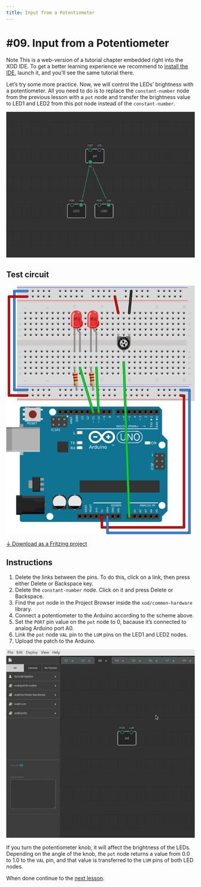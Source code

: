 ```yaml
---
title: Input from a Potentiometer
---
```


# #09. Input from a Potentiometer

<div class="ui segment note">
<span class="ui ribbon label">Note</span>
This is a web-version of a tutorial chapter embedded right into the XOD IDE.
To get a better learning experience we recommend to
<a href="../install/">install the IDE</a>, launch it, and you’ll see the
same tutorial there.
</div>

Let’s try some more practice. Now, we will control the LEDs’ brightness with a
potentiometer. All you need to do is to replace the `constant-number` node from the
previous lesson with a `pot` node and transfer the brightness value to LED1 and LED2
from this pot node instead of the `constant-number`.

![Patch](./patch.png)

## Test circuit

![Circuit](./circuit.fz.png)

[↓ Download as a Fritzing project](./circuit.fzz)

## Instructions

1. Delete the links between the pins. To do this, click on a link, then press
   either Delete or Backspace key.
2. Delete the `constant-number` node. Click on it and press Delete or
   Backspace.
3. Find the `pot` node in the Project Browser inside the `xod/common-hardware`
   library.
4. Connect a potentiometer to the Arduino according to the scheme above.
5. Set the `PORT` pin value on the `pot` node to 0, bacause it’s connected to
   analog Arduino port A0.
6. Link the `pot` node `VAL` pin to the `LUM` pins on the LED1 and LED2 nodes.
7. Upload the patch to the Arduino.

![Screencast](./screencast.gif)

If you turn the potentiometer knob, it will affect the brightness of the LEDs.
Depending on the angle of the knob, the `pot` node returns a value from 0.0 to
1.0 to the `VAL` pin, and that value is transferred to the `LUM` pins of both
LED nodes.

When done continue to the [next lesson](../10-math/).
